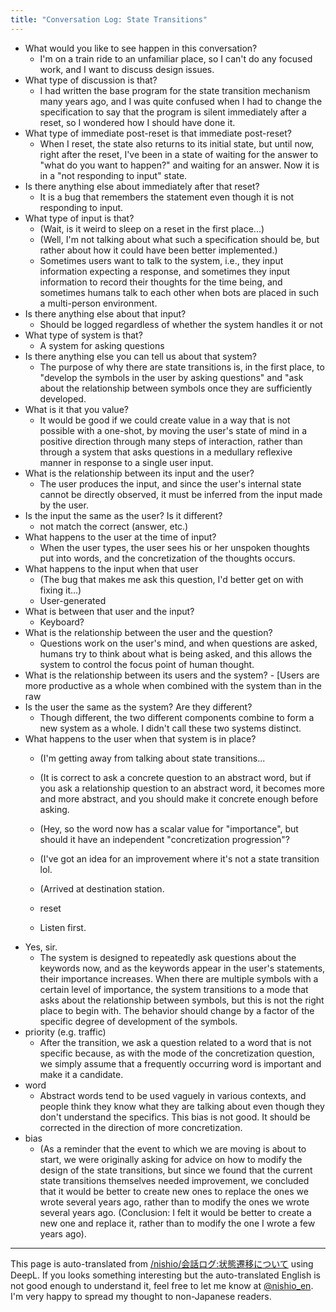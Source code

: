 ```yaml
---
title: "Conversation Log: State Transitions"
---
```


- What would you like to see happen in this conversation?
    - I'm on a train ride to an unfamiliar place, so I can't do any focused work, and I want to discuss design issues.
- What type of discussion is that?
    - I had written the base program for the state transition mechanism many years ago, and I was quite confused when I had to change the specification to say that the program is silent immediately after a reset, so I wondered how I should have done it.
- What type of immediate post-reset is that immediate post-reset?
    - When I reset, the state also returns to its initial state, but until now, right after the reset, I've been in a state of waiting for the answer to "what do you want to happen?" and waiting for an answer. Now it is in a "not responding to input" state.
- Is there anything else about immediately after that reset?
    - It is a bug that remembers the statement even though it is not responding to input.
- What type of input is that?
    - (Wait, is it weird to sleep on a reset in the first place...)
    - (Well, I'm not talking about what such a specification should be, but rather about how it could have been better implemented.)
    - Sometimes users want to talk to the system, i.e., they input information expecting a response, and sometimes they input information to record their thoughts for the time being, and sometimes humans talk to each other when bots are placed in such a multi-person environment.
- Is there anything else about that input?
    - Should be logged regardless of whether the system handles it or not
- What type of system is that?
    - A system for asking questions
- Is there anything else you can tell us about that system?
    - The purpose of why there are state transitions is, in the first place, to "develop the symbols in the user by asking questions" and "ask about the relationship between symbols once they are sufficiently developed.
- What is it that you value?
    - It would be good if we could create value in a way that is not possible with a one-shot, by moving the user's state of mind in a positive direction through many steps of interaction, rather than through a system that asks questions in a medullary reflexive manner in response to a single user input.
- What is the relationship between its input and the user?
    - The user produces the input, and since the user's internal state cannot be directly observed, it must be inferred from the input made by the user.
- Is the input the same as the user? Is it different?
    - not match the correct (answer, etc.)
- What happens to the user at the time of input?
    - When the user types, the user sees his or her unspoken thoughts put into words, and the concretization of the thoughts occurs.
- What happens to the input when that user
    - (The bug that makes me ask this question, I'd better get on with fixing it...)
    - User-generated
- What is between that user and the input?
    - Keyboard?
- What is the relationship between the user and the question?
    - Questions work on the user's mind, and when questions are asked, humans try to think about what is being asked, and this allows the system to control the focus point of human thought.
- What is the relationship between its users and the system?
        - [Users are more productive as a whole when combined with the system than in the raw
- Is the user the same as the system? Are they different?
    - Though different, the two different components combine to form a new system as a whole. I didn't call these two systems distinct.
- What happens to the user when that system is in place?
    - (I'm getting away from talking about state transitions...
    - (It is correct to ask a concrete question to an abstract word, but if you ask a relationship question to an abstract word, it becomes more and more abstract, and you should make it concrete enough before asking.
    - (Hey, so the word now has a scalar value for "importance", but should it have an independent "concretization progression"?
    - (I've got an idea for an improvement where it's not a state transition lol.
    - (Arrived at destination station.

    - reset
    - Listen first.
- Yes, sir.
    - The system is designed to repeatedly ask questions about the keywords now, and as the keywords appear in the user's statements, their importance increases. When there are multiple symbols with a certain level of importance, the system transitions to a mode that asks about the relationship between symbols, but this is not the right place to begin with. The behavior should change by a factor of the specific degree of development of the symbols.
- priority (e.g. traffic)
    - After the transition, we ask a question related to a word that is not specific because, as with the mode of the concretization question, we simply assume that a frequently occurring word is important and make it a candidate.
- word
    - Abstract words tend to be used vaguely in various contexts, and people think they know what they are talking about even though they don't understand the specifics. This bias is not good. It should be corrected in the direction of more concretization.
- bias
    - (As a reminder that the event to which we are moving is about to start, we were originally asking for advice on how to modify the design of the state transitions, but since we found that the current state transitions themselves needed improvement, we concluded that it would be better to create new ones to replace the ones we wrote several years ago, rather than to modify the ones we wrote several years ago. (Conclusion: I felt it would be better to create a new one and replace it, rather than to modify the one I wrote a few years ago).
---
This page is auto-translated from [/nishio/会話ログ:状態遷移について](https://scrapbox.io/nishio/会話ログ:状態遷移について) using DeepL. If you looks something interesting but the auto-translated English is not good enough to understand it, feel free to let me know at [@nishio_en](https://twitter.com/nishio_en). I'm very happy to spread my thought to non-Japanese readers.